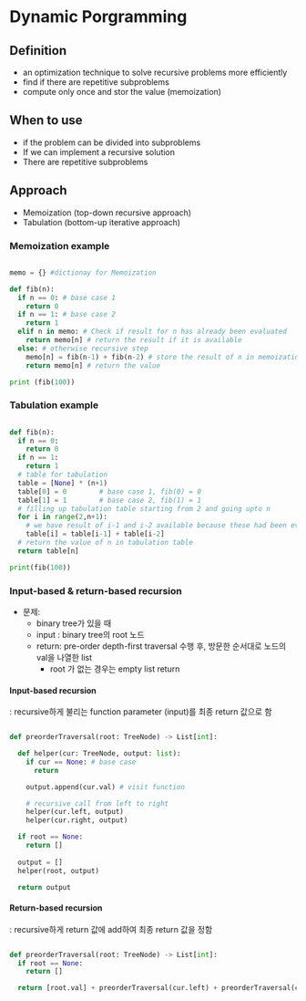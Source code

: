 # Dynamic Porgramming 

## Definition 
- an optimization technique to solve recursive problems more efficiently 
- find if there are repetitive subproblems 
- compute only once and stor the value (memoization) 

## When to use 
- if the problem can be divided into subproblems 
- If we can implement a recursive solution 
- There are repetitive subproblems 


## Approach 
- Memoization (top-down recursive approach)
- Tabulation (bottom-up iterative approach)
  
### Memoization example 

```python

memo = {} #dictionay for Memoization

def fib(n):
  if n == 0: # base case 1
    return 0
  if n == 1: # base case 2
    return 1
  elif n in memo: # Check if result for n has already been evaluated
    return memo[n] # return the result if it is available
  else: # otherwise recursive step
    memo[n] = fib(n-1) + fib(n-2) # store the result of n in memoization dictionary
    return memo[n] # return the value

print (fib(100))

```

### Tabulation example 

```python

def fib(n):
  if n == 0:
    return 0
  if n == 1:
    return 1
  # table for tabulation
  table = [None] * (n+1) 
  table[0] = 0        # base case 1, fib(0) = 0
  table[1] = 1        # base case 2, fib(1) = 1
  # filling up tabulation table starting from 2 and going upto n
  for i in range(2,n+1):  
    # we have result of i-1 and i-2 available because these had been evaluated already
    table[i] = table[i-1] + table[i-2]  
  # return the value of n in tabulation table
  return table[n]    

print(fib(100))

```

### Input-based & return-based recursion 

- 문제: 
  - binary tree가 있을 때 
  - input : binary tree의 root 노드 
  - return: pre-order depth-first traversal 수행 후, 방문한 순서대로 노드의 val을 나열한 list 
    - root 가 없는 경우는 empty list return 


#### Input-based recursion 
: recursive하게 불리는 function parameter (input)를 최종 return 값으로 함 

```python

def preorderTraversal(root: TreeNode) -> List[int]:

  def helper(cur: TreeNode, output: list):
    if cur == None: # base case 
      return 

    output.append(cur.val) # visit function 

    # recursive call from left to right 
    helper(cur.left, output)
    helper(cur.right, output) 

  if root == None:
    return []
  
  output = [] 
  helper(root, output)

  return output 


```

#### Return-based recursion 
: recursive하게 return 값에 add하여 최종 return 값을 정함 

```python 

def preorderTraversal(root: TreeNode) -> List[int]:
  if root == None:
    return []

  return [root.val] + preorderTraversal(cur.left) + preorderTraversal(cur.right) 


```